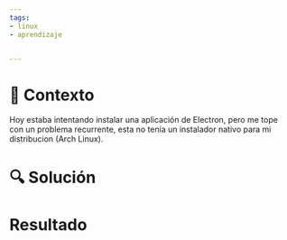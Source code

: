 ```yaml
---
tags:  
- linux
- aprendizaje


---
```

# 🥡 Contexto
Hoy estaba intentando instalar una aplicación de Electron, pero me tope con un problema recurrente, esta no tenia un instalador nativo para mi distribucion (Arch Linux).

# 🔍 Solución

# Resultado